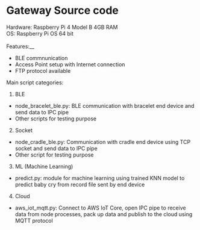 # Gateway Source code
Hardware: Raspberry Pi 4 Model B 4GB RAM <br>
OS: Raspberry Pi OS 64 bit <br>
<br>
Features:__
* BLE commnunication
* Access Point setup with Internet connection
* FTP protocol available

Main script categories:
1. BLE
- node_bracelet_ble.py: BLE communication with bracelet end device and send data to IPC pipe
- Other scripts for testing purpose

2. Socket
- node_cradle_ble.py: Communication with cradle end device using TCP socket and send data to IPC pipe
- Other script for testing purpose

3. ML (Machine Learning)
- predict.py: module for machine learning using trained KNN model to predict baby cry from record file sent by end device

4. Cloud
- aws_iot_mqtt.py: Connect to AWS IoT Core, open IPC pipe to receive data from node processes, pack up data and publish to the cloud using MQTT protocol